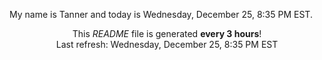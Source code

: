 My name is Tanner and today is Wednesday, December 25, 8:35 PM EST.

<p align="center">This <i>README</i> file is generated <b>every 3 hours</b>!</br>Last refresh: Wednesday, December 25, 8:35 PM EST<br /></p>

